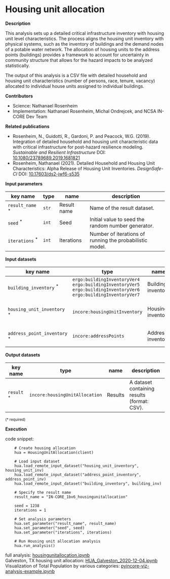 # Housing unit allocation

**Description**

This analysis sets up a detailed critical infrastructure inventory with housing unit level characteristics.
The process aligns the housing unit inventory with physical systems, such as the inventory of buildings
and the demand nodes of a potable water network. The allocation of housing units to the address points
(buildings) provides a framework to account for uncertainty in community structure that allows
for the hazard impacts to be analyzed statistically.

The output of this analysis is a CSV file with detailed household and housing unit characteristics 
(number of persons, race, tenure, vacancy) allocated to individual house units assigned to individual buildings.

**Contributors**

- Science: Nathanael Rosenheim
- Implementation: Nathanael Rosenheim, Michal Ondrejcek, and NCSA IN-CORE Dev Team

**Related publications**

* Rosenheim, N., Guidotti, R., Gardoni, P. and Peacock, W.G. (2019). Integration of detailed household and housing unit characteristic data with critical infrastructure for post-hazard resilience modeling. *Sustainable and Resilient Infrastructure* DOI: [10.1080/23789689.2019.1681821](http://doi.org/10.1080/23789689.2019.1681821)
* Rosenheim, Nathanael (2021). Detailed Household and Housing Unit Characteristics: Alpha Release of Housing Unit Inventories. *DesignSafe-CI* DOI: [10.17603/ds2-jwf6-s535](https://doi.org/10.17603/ds2-jwf6-s535)

**Input parameters**

key name | type | name | description
--- | --- | --- | ---
`result_name` <sup>*</sup> | `str` | Result name | Name of the result dataset.
`seed` <sup>*</sup> | `int` | Seed | Initial value to seed the random number generator.
`iterations` <sup>*</sup> | `int` | Iterations | Number of iterations of running the probabilistic model.

**Input datasets**

key name | type | name | description
--- | --- | --- | ---
`building_inventory` <sup>*</sup> | `ergo:buildingInventoryVer4`<br>`ergo:buildingInventoryVer5`<br>`ergo:buildingInventoryVer6`<br>`ergo:buildingInventoryVer7` | Building inventory | A building inventory dataset.
`housing_unit_inventory` <sup>*</sup> | `incore:housingUnitInventory` | Housing inventory | A housing unit inventory dataset.
`address_point_inventory` <sup>*</sup> | `incore:addressPoints` | Address inventory | An address locations dataset.

**Output datasets**

key name | type | name | description
--- | --- | --- | ---
`result` <sup>*</sup> | `incore:housingUnitAllocation` | Results | A dataset containing results <br>(format: CSV).

<small>(* required)</small>

**Execution**

code snippet:

```
    # Create housing allocation
    hua = HousingUnitAllocation(client)

    # Load input dataset
    hua.load_remote_input_dataset("housing_unit_inventory", housing_unit_inv)
    hua.load_remote_input_dataset("address_point_inventory", address_point_inv)
    hua.load_remote_input_dataset("building_inventory", building_inv)

    # Specify the result name
    result_name = "IN-CORE_1bv6_housingunitallocation"

    seed = 1238
    iterations = 1

    # Set analysis parameters
    hua.set_parameter("result_name", result_name)
    hua.set_parameter("seed", seed)
    hua.set_parameter("iterations", iterations)

    # Run Housing unit allocation analysis
    hua.run_analysis()
```

full analysis: [housingunitallocation.ipynb](https://github.com/IN-CORE/incore-docs/blob/main/notebooks/housingunitallocation.ipynb) <br />
Galveston, TX housing unit allocation: [HUA_Galveston_2020-12-04.ipynb](https://github.com/IN-CORE/incore-docs/blob/main/notebooks/HUA_Galveston_2020-12-04.ipynb) <br />
Visualization of Total Population by various categories: [pyincore-viz-analysis-example.ipynb](https://github.com/IN-CORE/incore-docs/blob/main/notebooks/pyincore-viz-analysis-example.ipynb)